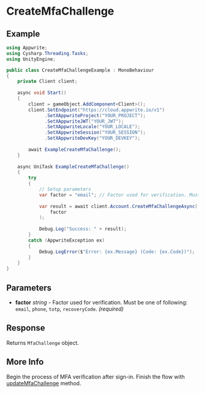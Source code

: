 # CreateMfaChallenge

## Example

```csharp
using Appwrite;
using Cysharp.Threading.Tasks;
using UnityEngine;

public class CreateMfaChallengeExample : MonoBehaviour
{
    private Client client;
    
    async void Start()
    {
        client = gameObject.AddComponent<Client>();
        client.SetEndpoint("https://cloud.appwrite.io/v1")
              .SetXAppwriteProject("YOUR_PROJECT");
              .SetXAppwriteJWT("YOUR_JWT");
              .SetXAppwriteLocale("YOUR_LOCALE");
              .SetXAppwriteSession("YOUR_SESSION");
              .SetXAppwriteDevKey("YOUR_DEVKEY");
        
        await ExampleCreateMfaChallenge();
    }
    
    async UniTask ExampleCreateMfaChallenge()
    {
        try
        {
            // Setup parameters
            var factor = "email"; // Factor used for verification. Must be one of following: `email`, `phone`, `totp`, `recoveryCode`.
            
            var result = await client.Account.CreateMfaChallengeAsync(
                factor
            );
            
            Debug.Log("Success: " + result);
        }
        catch (AppwriteException ex)
        {
            Debug.LogError($"Error: {ex.Message} (Code: {ex.Code})");
        }
    }
}
```

## Parameters

- **factor** *string* - Factor used for verification. Must be one of following: `email`, `phone`, `totp`, `recoveryCode`. *(required)*

## Response

Returns `MfaChallenge` object.
## More Info

Begin the process of MFA verification after sign-in. Finish the flow with [updateMfaChallenge](/docs/references/cloud/client-web/account#updateMfaChallenge) method.
